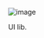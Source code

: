 ![image](https://user-images.githubusercontent.com/10026019/37255276-ee8026d6-2584-11e8-9a7d-68f94acdf1e7.png)

UI lib.
